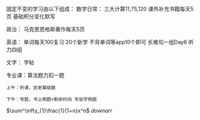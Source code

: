 固定不变的学习由以下组成：
数学日常：
	三大计算11,75,120
课外补充书籍每天5页
基础积分变化默写

政治：
马克思恩格斯著作每天5页

英语：
	单词每天100复习
	20个新学
	不背单词等app10个即可
	长难句一组Day6
	听力四组

文字：
字帖

专业课：算法题力扣一题


	上午：听课，武老幂级数

	下午：写题，书上例题+剩余时间 写张宇例题



$\sum^\infty_{1}\frac{1}{1+n}x^n$
$downarr$
